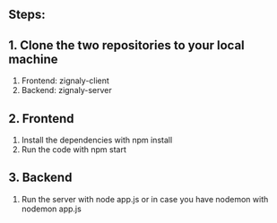 ## Steps:

## 1. Clone the two repositories to your local machine
1. Frontend: zignaly-client
2. Backend: zignaly-server

## 2. Frontend 
1. Install the dependencies with npm install
2. Run the code with npm start

## 3. Backend
1. Run the server with node app.js or in case you have nodemon with nodemon app.js


